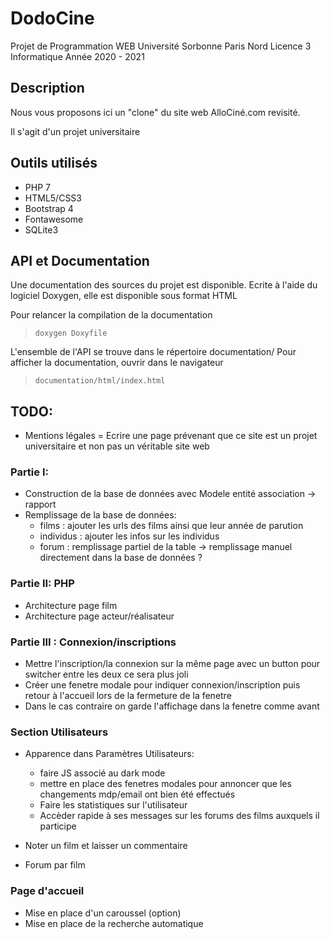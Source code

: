 # DodoCine

Projet de Programmation WEB 
Université Sorbonne Paris Nord 
Licence 3 Informatique
Année 2020 - 2021

## Description

Nous vous proposons ici un "clone" du site web AlloCiné.com revisité. 

Il s'agit d'un projet universitaire

## Outils utilisés

* PHP 7
* HTML5/CSS3
* Bootstrap 4
* Fontawesome
* SQLite3

## API et Documentation

Une documentation des sources du projet est disponible. Ecrite à l'aide du logiciel Doxygen, elle est disponible sous format HTML

Pour relancer la compilation de la documentation
> ```doxygen Doxyfile```


L'ensemble de l'API se trouve dans le répertoire documentation/
Pour afficher la documentation, ouvrir dans le navigateur
> ```documentation/html/index.html```

## TODO:

* Mentions légales = Ecrire une page prévenant que ce site est un projet universitaire et non pas un véritable site web

### Partie I:
* Construction de la base de données avec Modele entité association -> rapport
* Remplissage de la base de données:
	* films : ajouter les urls des films ainsi que leur année de parution
	* individus : ajouter les infos sur les individus
	* forum : remplissage partiel de la table -> remplissage manuel directement dans la base de données ?

### Partie II: PHP
* Architecture page film
* Architecture page acteur/réalisateur


### Partie III : Connexion/inscriptions
* Mettre l'inscription/la connexion sur la même page avec un button pour switcher entre les deux ce sera plus joli
* Créer une fenetre modale pour indiquer connexion/inscription puis retour à l'accueil lors de la fermeture de la fenetre
* Dans le cas contraire on garde l'affichage dans la fenetre comme avant

### Section Utilisateurs

* Apparence dans Paramètres Utilisateurs:
	* faire JS associé au dark mode
	* mettre en place des fenetres modales pour annoncer que les changements mdp/email ont bien été effectués
	* Faire les statistiques sur l'utilisateur
	* Accèder rapide à ses messages sur les forums des films auxquels il participe 

* Noter un film et laisser un commentaire
* Forum par film

### Page d'accueil
* Mise en place d'un caroussel (option)
* Mise en place de la recherche automatique




